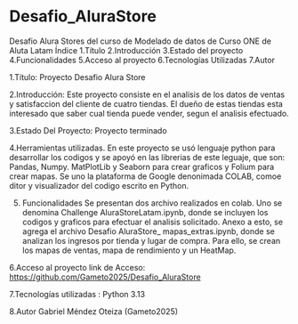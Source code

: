 # Desafio_AluraStore

Desafio Alura Stores del curso de Modelado de datos de Curso ONE de Aluta Latam
Índice 1.Título 2.Introducción 3.Estado del proyecto 4.Funcionalidades 5.Acceso al proyecto 6.Tecnologías Utilizadas 7.Autor

1.Título:  Proyecto Desafio Alura Store

2.Introducción:  Este proyecto consiste en el analisis de los datos de ventas y satisfaccion del cliente de cuatro tiendas. 
El dueño de estas tiendas esta interesado que saber cual tienda puede vender, segun el analisis efectuado.

3.Estado Del Proyecto:  Proyecto terminado

4.Herramientas utilizadas.
En este proyecto se usó lenguaje python para desarrollar los codigos y se apoyó en las librerias de este leguaje, que son: Pandas, Numpy.  MatPlotLib y Seaborn para crear graficos y Folium para crear mapas. 
Se uno la plataforma de Google denonimada COLAB, comoe ditor y visualizador del codigo escrito en Python.

5. Funcionalidades 
Se presentan dos archivo realizados en colab. Uno se denomina Challenge AluraStoreLatam.ipynb, donde se incluyen los codigos y graficos para efectuar el analisis solicitado.
Anexo a esto, se agrega el archivo Desafio AluraStore_ mapas_extras.ipynb, donde se analizan los ingresos por tienda y lugar de compra. Para ello, se crean los mapas de ventas, mapa de rendimiento y un HeatMap.

6.Acceso al proyecto link de Acceso: https://github.com/Gameto2025/Desafio_AluraStore

7.Tecnologías utilizadas : Python 3.13

8.Autor Gabriel Méndez Oteiza (Gameto2025)
